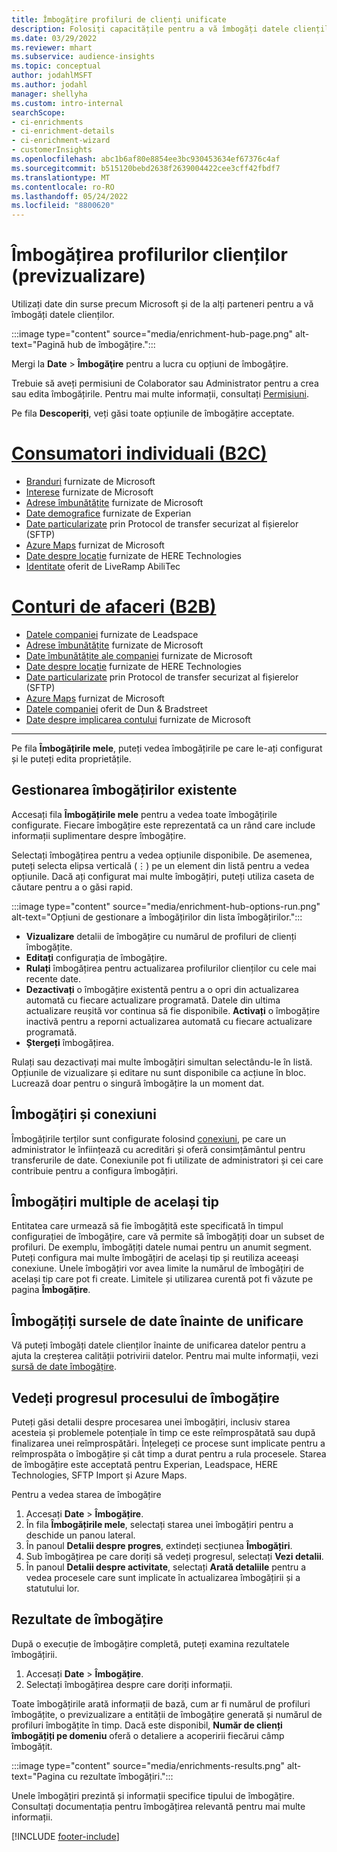 ```yaml
---
title: Îmbogățire profiluri de clienți unificate
description: Folosiți capacitățile pentru a vă îmbogăți datele clienților.
ms.date: 03/29/2022
ms.reviewer: mhart
ms.subservice: audience-insights
ms.topic: conceptual
author: jodahlMSFT
ms.author: jodahl
manager: shellyha
ms.custom: intro-internal
searchScope:
- ci-enrichments
- ci-enrichment-details
- ci-enrichment-wizard
- customerInsights
ms.openlocfilehash: abc1b6af80e8854ee3bc930453634ef67376c4af
ms.sourcegitcommit: b515120bebd2638f2639004422cee3cff42fbdf7
ms.translationtype: MT
ms.contentlocale: ro-RO
ms.lasthandoff: 05/24/2022
ms.locfileid: "8800620"
---
```

# <a name="enrichment-for-customer-profiles-preview"></a>Îmbogățirea profilurilor clienților (previzualizare)

Utilizați date din surse precum Microsoft și de la alți parteneri pentru a vă îmbogăți datele clienților.

:::image type="content" source="media/enrichment-hub-page.png" alt-text="Pagină hub de îmbogățire.":::

Mergi la **Date** > **Îmbogăţire** pentru a lucra cu opțiuni de îmbogățire.  

Trebuie să aveți permisiuni de Colaborator sau Administrator pentru a crea sau edita îmbogățirile. Pentru mai multe informații, consultați [Permisiuni](permissions.md).

Pe fila **Descoperiți**, veți găsi toate opțiunile de îmbogățire acceptate.

# <a name="individual-consumers-b-to-c"></a>[Consumatori individuali (B2C)](#tab/b2c)

- [Branduri](enrichment-microsoft.md) furnizate de Microsoft
- [Interese](enrichment-microsoft.md) furnizate de Microsoft
- [Adrese îmbunătățite](enrichment-enhanced-addresses.md) furnizate de Microsoft 
- [Date demografice](enrichment-experian.md) furnizate de Experian
- [Date particularizate](enrichment-SFTP-custom-import.md) prin Protocol de transfer securizat al fișierelor (SFTP) 
- [Azure Maps](enrichment-azure-maps.md) furnizat de Microsoft
- [Date despre locație](enrichment-here.md) furnizate de HERE Technologies 
- [Identitate](enrichment-liveramp.md) oferit de LiveRamp AbiliTec

# <a name="business-accounts-b-to-b"></a>[Conturi de afaceri (B2B)](#tab/b2b)

- [Datele companiei](enrichment-leadspace.md) furnizate de Leadspace
- [Adrese îmbunătățite](enrichment-enhanced-addresses.md) furnizate de Microsoft 
- [Date îmbunătățite ale companiei](enrichment-enhanced-company-data.md) furnizate de Microsoft
- [Date despre locație](enrichment-here.md) furnizate de HERE Technologies 
- [Date particularizate](enrichment-SFTP-custom-import.md) prin Protocol de transfer securizat al fișierelor (SFTP) 
- [Azure Maps](enrichment-azure-maps.md) furnizat de Microsoft
- [Datele companiei](enrichment-dnb.md) oferit de Dun & Bradstreet
- [Date despre implicarea contului](enrichment-office.md) furnizate de Microsoft

---

Pe fila **Îmbogățirile mele**, puteți vedea îmbogățirile pe care le-ați configurat și le puteți edita proprietățile.

## <a name="manage-existing-enrichments"></a>Gestionarea îmbogățirilor existente

Accesați fila **Îmbogățirile mele** pentru a vedea toate îmbogățirile configurate. Fiecare îmbogățire este reprezentată ca un rând care include informații suplimentare despre îmbogățire.

Selectați îmbogățirea pentru a vedea opțiunile disponibile. De asemenea, puteți selecta elipsa verticală (&vellip;) pe un element din listă pentru a vedea opțiunile. Dacă ați configurat mai multe îmbogățiri, puteți utiliza caseta de căutare pentru a o găsi rapid.

:::image type="content" source="media/enrichment-hub-options-run.png" alt-text="Opțiuni de gestionare a îmbogățirilor din lista îmbogățirilor.":::

- **Vizualizare** detalii de îmbogățire cu numărul de profiluri de clienți îmbogățite.
- **Editați** configurația de îmbogățire.
- **Rulați** îmbogățirea pentru actualizarea profilurilor clienților cu cele mai recente date.
- **Dezactivați** o îmbogățire existentă pentru a o opri din actualizarea automată cu fiecare actualizare programată. Datele din ultima actualizare reușită vor continua să fie disponibile. **Activați** o îmbogățire inactivă pentru a reporni actualizarea automată cu fiecare actualizare programată.
- **Ștergeți** îmbogățirea.

Rulați sau dezactivați mai multe îmbogățiri simultan selectându-le în listă. Opțiunile de vizualizare și editare nu sunt disponibile ca acțiune în bloc. Lucrează doar pentru o singură îmbogățire la un moment dat.

## <a name="enrichments-and-connections"></a>Îmbogățiri și conexiuni

Îmbogățirile terților sunt configurate folosind [conexiuni](connections.md), pe care un administrator le înființează cu acreditări și oferă consimțământul pentru transferurile de date. Conexiunile pot fi utilizate de administratori și cei care contribuie pentru a configura îmbogățiri.  

## <a name="multiple-enrichments-of-the-same-type"></a>Îmbogățiri multiple de același tip

Entitatea care urmează să fie îmbogățită este specificată în timpul configurației de îmbogățire, care vă permite să îmbogățiți doar un subset de profiluri. De exemplu, îmbogățiți datele numai pentru un anumit segment. Puteți configura mai multe îmbogățiri de același tip și reutiliza aceeași conexiune. Unele îmbogățiri vor avea limite la numărul de îmbogățiri de același tip care pot fi create. Limitele și utilizarea curentă pot fi văzute pe pagina **Îmbogățire**.

## <a name="enrich-data-sources-before-unification"></a>Îmbogățiți sursele de date înainte de unificare

Vă puteți îmbogăți datele clienților înainte de unificarea datelor pentru a ajuta la creșterea calității potrivirii datelor. Pentru mai multe informații, vezi [sursă de date îmbogățire](data-sources-enrichment.md).

## <a name="see-the-progress-of-the-enrichment-process"></a>Vedeți progresul procesului de îmbogățire

Puteți găsi detalii despre procesarea unei îmbogățiri, inclusiv starea acesteia și problemele potențiale în timp ce este reîmprospătată sau după finalizarea unei reîmprospătări. Înțelegeți ce procese sunt implicate pentru a reîmprospăta o îmbogățire și cât timp a durat pentru a rula procesele. Starea de îmbogățire este acceptată pentru Experian, Leadspace, HERE Technologies, SFTP Import și Azure Maps.

Pentru a vedea starea de îmbogățire

1. Accesați **Date** > **Îmbogățire**. 
1. În fila **Îmbogățirile mele**, selectați starea unei îmbogățiri pentru a deschide un panou lateral. 
1. În panoul **Detalii despre progres**, extindeți secțiunea **Îmbogățiri**. 
1. Sub îmbogățirea pe care doriți să vedeți progresul, selectați **Vezi detalii**. 
1. În panoul **Detalii despre activitate**, selectați **Arată detaliile** pentru a vedea procesele care sunt implicate în actualizarea îmbogățirii și a statutului lor. 

## <a name="enrichment-results"></a>Rezultate de îmbogățire

După o execuție de îmbogățire completă, puteți examina rezultatele îmbogățirii.

1. Accesați **Date** > **Îmbogățire**. 
1. Selectați îmbogățirea despre care doriți informații.

Toate îmbogățirile arată informații de bază, cum ar fi numărul de profiluri îmbogățite, o previzualizare a entității de îmbogățire generată și numărul de profiluri îmbogățite în timp. Dacă este disponibil, **Număr de clienți îmbogățiți pe domeniu** oferă o detaliere a acoperirii fiecărui câmp îmbogățit.

:::image type="content" source="media/enrichments-results.png" alt-text="Pagina cu rezultate îmbogățiri.":::

Unele îmbogățiri prezintă și informații specifice tipului de îmbogățire. Consultați documentația pentru îmbogățirea relevantă pentru mai multe informații.


[!INCLUDE [footer-include](includes/footer-banner.md)]
